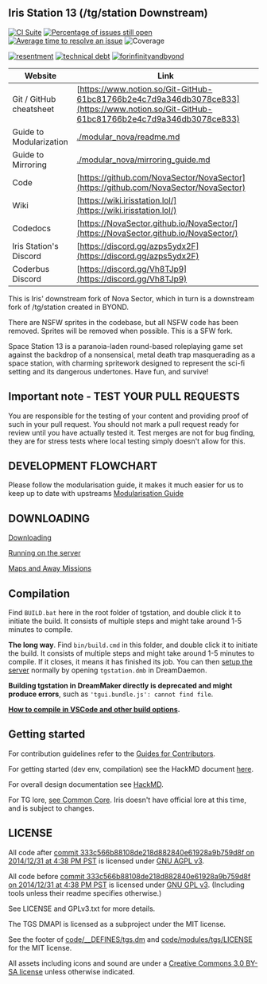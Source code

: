 ## Iris Station 13 (/tg/station Downstream)

[![CI Suite](https://github.com/IrisSS13/IrisStation/workflows/CI%20Suite/badge.svg)](https://github.com/IrisSS13/IrisStation/actions?query=workflow%3A%22CI+Suite%22)
[![Percentage of issues still open](https://isitmaintained.com/badge/open/IrisSS13/IrisStation.svg)](https://isitmaintained.com/project/IrisSS13/IrisStation "Percentage of issues still open")
[![Average time to resolve an issue](https://isitmaintained.com/badge/resolution/IrisSS13/IrisStation.svg)](https://isitmaintained.com/project/IrisSS13/IrisStation "Average time to resolve an issue")
![Coverage](https://img.shields.io/codecov/c/github/IrisSS13/IrisStation)

[![resentment](.github/images/badges/built-with-resentment.svg)](.github/images/comics/131-bug-free.png) [![technical debt](.github/images/badges/contains-technical-debt.svg)](.github/images/comics/106-tech-debt-modified.png) [![forinfinityandbyond](.github/images/badges/made-in-byond.gif)](https://www.reddit.com/r/SS13/comments/5oplxp/what_is_the_main_problem_with_byond_as_an_engine/dclbu1a)

| Website                 | Link                                                                                                                                   |
| ----------------------- | -------------------------------------------------------------------------------------------------------------------------------------- |
| Git / GitHub cheatsheet | [https://www.notion.so/Git-GitHub-61bc81766b2e4c7d9a346db3078ce833](https://www.notion.so/Git-GitHub-61bc81766b2e4c7d9a346db3078ce833) |
| Guide to Modularization | [./modular_nova/readme.md](./modular_nova/readme.md)                                                                                   |
| Guide to Mirroring      | [./modular_nova/mirroring_guide.md](./modular_nova/mirroring_guide.md)                                                                 |
| Code                    | [https://github.com/NovaSector/NovaSector](https://github.com/NovaSector/NovaSector)                                                   |
| Wiki                    | [https://wiki.irisstation.lol/](https://wiki.irisstation.lol/)                                                                         |
| Codedocs                | [https://NovaSector.github.io/NovaSector/](https://NovaSector.github.io/NovaSector/)                                                   |
| Iris Station's Discord  | [https://discord.gg/azps5ydx2F](https://discord.gg/azps5ydx2F)                                                                         |
| Coderbus Discord        | [https://discord.gg/Vh8TJp9](https://discord.gg/Vh8TJp9)                                                                               |

This is Iris' downstream fork of Nova Sector, which in turn is a downstream fork of /tg/station created in BYOND.

There are NSFW sprites in the codebase, but all NSFW code has been removed. Sprites will be removed when possible. This is a SFW fork.

Space Station 13 is a paranoia-laden round-based roleplaying game set against the backdrop of a nonsensical, metal death trap masquerading as a space station, with charming spritework designed to represent the sci-fi setting and its dangerous undertones. Have fun, and survive!

## Important note - TEST YOUR PULL REQUESTS

You are responsible for the testing of your content and providing proof of such in your pull request. You should not mark a pull request ready for review until you have actually tested it. Test merges are not for bug finding, they are for stress tests where local testing simply doesn't allow for this.

## DEVELOPMENT FLOWCHART

Please follow the modularisation guide, it makes it much easier for us to keep up to date with upstreams
[Modularisation Guide](./modular_nova/readme.md)

## DOWNLOADING

[Downloading](.github/guides/DOWNLOADING.md)

[Running on the server](.github/guides/RUNNING_A_SERVER.md)

[Maps and Away Missions](.github/guides/MAPS_AND_AWAY_MISSIONS.md)

## Compilation

Find `BUILD.bat` here in the root folder of tgstation, and double click it to initiate the build. It consists of multiple steps and might take around 1-5 minutes to compile.

**The long way**. Find `bin/build.cmd` in this folder, and double click it to initiate the build. It consists of multiple steps and might take around 1-5 minutes to compile. If it closes, it means it has finished its job. You can then [setup the server](.github/guides/RUNNING_A_SERVER.md) normally by opening `tgstation.dmb` in DreamDaemon.

**Building tgstation in DreamMaker directly is deprecated and might produce errors**, such as `'tgui.bundle.js': cannot find file`.

**[How to compile in VSCode and other build options](tools/build/README.md).**

## Getting started

For contribution guidelines refer to the
[Guides for Contributors](.github/CONTRIBUTING.md).

For getting started (dev env, compilation) see the HackMD document [here](https://hackmd.io/@tgstation/HJ8OdjNBc#tgstation-Development-Guide).

For overall design documentation see [HackMD](https://hackmd.io/@tgstation).

For TG lore, [see Common Core](https://github.com/tgstation/common_core). Iris doesn't have official lore at this time, and is subject to changes.

## LICENSE

All code after [commit 333c566b88108de218d882840e61928a9b759d8f on 2014/12/31 at 4:38 PM PST](https://github.com/tgstation/tgstation/commit/333c566b88108de218d882840e61928a9b759d8f) is licensed under [GNU AGPL v3](https://www.gnu.org/licenses/agpl-3.0.html).

All code before [commit 333c566b88108de218d882840e61928a9b759d8f on 2014/12/31 at 4:38 PM PST](https://github.com/tgstation/tgstation/commit/333c566b88108de218d882840e61928a9b759d8f) is licensed under [GNU GPL v3](https://www.gnu.org/licenses/gpl-3.0.html).
(Including tools unless their readme specifies otherwise.)

See LICENSE and GPLv3.txt for more details.

The TGS DMAPI is licensed as a subproject under the MIT license.

See the footer of [code/\_\_DEFINES/tgs.dm](./code/__DEFINES/tgs.dm) and [code/modules/tgs/LICENSE](./code/modules/tgs/LICENSE) for the MIT license.

All assets including icons and sound are under a [Creative Commons 3.0 BY-SA license](https://creativecommons.org/licenses/by-sa/3.0/) unless otherwise indicated.
